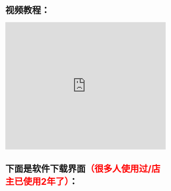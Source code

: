 # 视频教程：
<iframe width="100%" height="400" allowfullscreen="allowfullscreen" mozallowfullscreen="mozallowfullscreen" msallowfullscreen="msallowfullscreen" oallowfullscreen="oallowfullscreen" webkitallowfullscreen="webkitallowfullscreen" src="https://api.mojy.xyz/player/dplayer.html?url=https://ghproxy.com/https://github.com/MoeTutorial/file-storage/raw/master/%E7%99%BE%E5%BA%A6%E7%BD%91%E7%9B%98%E5%8A%A0%E9%80%9F/assets/%E8%A7%86%E9%A2%91%E6%95%99%E7%A8%8B.mp4" frameborder="0" scrolling="no"></iframe>

# 下面是软件下载界面<font color="red">（很多人使用过/店主已使用2年了）</font>：
